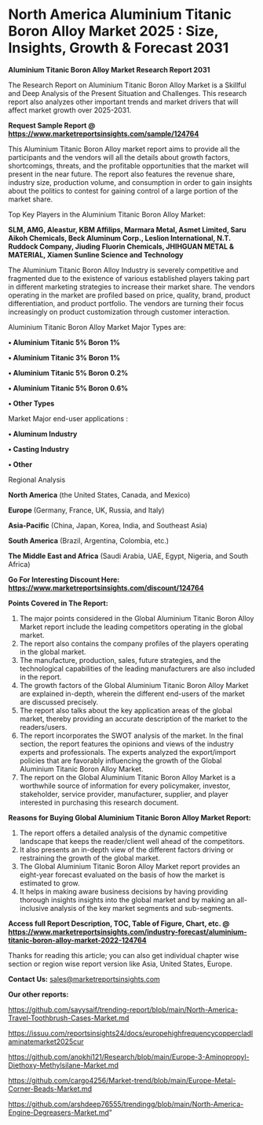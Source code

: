 # North America Aluminium Titanic Boron Alloy Market 2025 : Size, Insights, Growth & Forecast 2031

<strong>Aluminium Titanic Boron Alloy Market Research Report 2031</strong>

The Research Report on Aluminium Titanic Boron Alloy Market is a Skillful and Deep Analysis of the Present Situation and Challenges. This research report also analyzes other important trends and market drivers that will affect market growth over 2025-2031.

<strong>Request Sample Report @ <a href=https://www.marketreportsinsights.com/sample/124764>https://www.marketreportsinsights.com/sample/124764</a></strong>

This Aluminium Titanic Boron Alloy market report aims to provide all the participants and the vendors will all the details about growth factors, shortcomings, threats, and the profitable opportunities that the market will present in the near future. The report also features the revenue share, industry size, production volume, and consumption in order to gain insights about the politics to contest for gaining control of a large portion of the market share.

Top Key Players in the Aluminium Titanic Boron Alloy Market:

<strong>SLM, AMG, Aleastur, KBM Affilips, Marmara Metal, Asmet Limited, Saru Aikoh Chemicals, Beck Aluminum Corp., Leslion International, N.T. Ruddock Company, Jiuding Fluorin Chemicals, JHIHGUAN METAL & MATERIAL, Xiamen Sunline Science and Technology</strong>

The Aluminium Titanic Boron Alloy Industry is severely competitive and fragmented due to the existence of various established players taking part in different marketing strategies to increase their market share. The vendors operating in the market are profiled based on price, quality, brand, product differentiation, and product portfolio. The vendors are turning their focus increasingly on product customization through customer interaction.

Aluminium Titanic Boron Alloy Market Major Types are:

<strong>• Aluminium Titanic 5% Boron 1%

• Aluminium Titanic 3% Boron 1%

• Aluminium Titanic 5% Boron 0.2%

• Aluminium Titanic 5% Boron 0.6%

• Other Types</strong>

Market Major end-user applications :

<strong>• Aluminum Industry

• Casting Industry

• Other</strong>

Regional Analysis

</u><strong><b>North America</b></strong> (the United States, Canada, and Mexico)

<strong><b>Europe </b></strong>(Germany, France, UK, Russia, and Italy)

<strong><b>Asia-Pacific</b></strong> (China, Japan, Korea, India, and Southeast Asia)

<strong><b>South America</b></strong> (Brazil, Argentina, Colombia, etc.)

<strong><b>The Middle East and Africa</b></strong> (Saudi Arabia, UAE, Egypt, Nigeria, and South Africa)

<strong>Go For Interesting Discount Here: <a href=https://www.marketreportsinsights.com/discount/124764>https://www.marketreportsinsights.com/discount/124764</a></strong>

<strong>Points Covered in The Report:</strong>
<ol>
  <li>The major points considered in the Global Aluminium Titanic Boron Alloy Market report include the leading competitors operating in the global market.</li>
  <li>The report also contains the company profiles of the players operating in the global market.</li>
  <li>The manufacture, production, sales, future strategies, and the technological capabilities of the leading manufacturers are also included in the report.</li>
  <li>The growth factors of the Global Aluminium Titanic Boron Alloy Market are explained in-depth, wherein the different end-users of the market are discussed precisely.</li>
  <li>The report also talks about the key application areas of the global market, thereby providing an accurate description of the market to the readers/users.</li>
  <li>The report incorporates the SWOT analysis of the market. In the final section, the report features the opinions and views of the industry experts and professionals. The experts analyzed the export/import policies that are favorably influencing the growth of the Global Aluminium Titanic Boron Alloy Market.</li>
  <li>The report on the Global Aluminium Titanic Boron Alloy Market is a worthwhile source of information for every policymaker, investor, stakeholder, service provider, manufacturer, supplier, and player interested in purchasing this research document.</li>
</ol>
<strong>Reasons for Buying Global Aluminium Titanic Boron Alloy Market Report:</strong>

<ol>
  <li>The report offers a detailed analysis of the dynamic competitive landscape that keeps the reader/client well ahead of the competitors.</li>
  <li>It also presents an in-depth view of the different factors driving or restraining the growth of the global market.</li>
  <li>The Global Aluminium Titanic Boron Alloy Market report provides an eight-year forecast evaluated on the basis of how the market is estimated to grow.</li>
  <li>It helps in making aware business decisions by having providing thorough insights insights into the global market and by making an all-inclusive analysis of the key market segments and sub-segments.</li>
</ol>
<strong>Access full Report Description, TOC, Table of Figure, Chart, etc. @ <a href=https://www.marketreportsinsights.com/industry-forecast/aluminium-titanic-boron-alloy-market-2022-124764>https://www.marketreportsinsights.com/industry-forecast/aluminium-titanic-boron-alloy-market-2022-124764</a></strong>


Thanks for reading this article; you can also get individual chapter wise section or region wise report version like Asia, United States, Europe.

<strong>Contact Us:</strong>
sales@marketreportsinsights.com

<strong>Our other reports:</strong>

<a href=https://github.com/sayysaif/trending-report/blob/main/North-America-Travel-Toothbrush-Cases-Market.md>https://github.com/sayysaif/trending-report/blob/main/North-America-Travel-Toothbrush-Cases-Market.md</a>

<a href=https://issuu.com/reportsinsights24/docs/europehighfrequencycoppercladlaminatemarket2025cur>https://issuu.com/reportsinsights24/docs/europehighfrequencycoppercladlaminatemarket2025cur</a>

<a href=https://github.com/anokhi121/Research/blob/main/Europe-3-Aminopropyl-Diethoxy-Methylsilane-Market.md>https://github.com/anokhi121/Research/blob/main/Europe-3-Aminopropyl-Diethoxy-Methylsilane-Market.md</a>

<a href=https://github.com/cargo4256/Market-trend/blob/main/Europe-Metal-Corner-Beads-Market.md>https://github.com/cargo4256/Market-trend/blob/main/Europe-Metal-Corner-Beads-Market.md</a>

<a href=https://github.com/arshdeep76555/trendingg/blob/main/North-America-Engine-Degreasers-Market.md>https://github.com/arshdeep76555/trendingg/blob/main/North-America-Engine-Degreasers-Market.md</a>"
